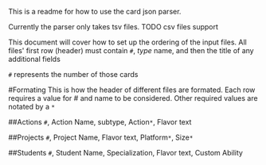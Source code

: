 This is a readme for how to use the card json parser.

Currently the parser only takes tsv files. 
TODO csv files support

This document will cover how to set up the ordering of the input files.
All files' first row (header) must contain `#`,  *type* name, and then the title of any additional fields

`#` represents the number of those cards

#Formating
This is how the header of different files are formated. 
Each row requires a value for # and name to be considered.
Other required values are notated by a `*`

##Actions
`#`, Action Name, subtype, Action`*`, Flavor text

##Projects
`#`, Project Name, Flavor text, Platform`*`, Size`*`

##Students
`#`, Student Name, Specialization, Flavor text, Custom Ability
